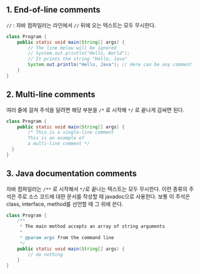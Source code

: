 ## 1. End-of-line comments

`//` : 자바 컴파일러는 라인에서 `//` 뒤에 오는 텍스트는 모두 무시한다.

```java
class Program {
    public static void main(String[] args) {
        // The line below will be ignored
        // System.out.println("Hello, World");
        // It prints the string "Hello, Java"
        System.out.println("Hello, Java"); // Here can be any comment
    }
}
```

## 2. Multi-line comments

여러 줄에 걸쳐 주석을 달려면 해당 부분을 `/*` 로 시작해 `*/` 로 끝나게 감싸면 된다.

```java
class Program {
    public static void main(String[] args) {
        /* This is a single-line comment
        This is an example of
        a multi-line comment */
  }
}
```

## 3. Java documentation comments

자바 컴파일러는 `/**` 로 시작해서 `*/`로 끝나는 텍스트는 모두 무시한다. 이런 종류의 주석은 주로 소스 코드에 대한 문서를 작성할 때 javadoc으로 사용한다. 보통 이 주석은 class, interface, method를 선언할 때 그 위에 쓴다.

```java
class Program {
    /**
     * The main method accepts an array of string arguments
     *
     * @param args from the command line
     */
    public static void main(String[] args) {
        // do nothing
    }
}
```